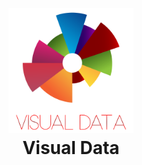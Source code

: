 <h1 align="center">
  <br>
  <img src="https://github.com/fcostafelipe/PI-SPCBrasil-2020/blob/sprint-6/Logo_nome_transparente-01.png" alt="VisualData" width="200"></a>
  <br>
  Visual Data
  <br>
</h1>
